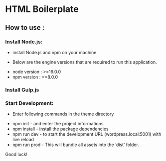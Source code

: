 HTML Boilerplate 
===

## How to use :

### Install Node.js: 
- install Node.js and npm on your machine.

* Below are the engine versions that are required to run this application.
- node version : >=16.0.0
- npm version : >=8.0.0

### Install Gulp.js 

### Start Development: 


* Enter following commands in the theme directory
- npm init - and enter the project informations
- npm install - install the package dependencies
- npm run dev - to start the development URL (wordpress.local:5001) with live reload
- npm run prod - This will bundle all assets into the ‘dist’ folder.

Good luck!
